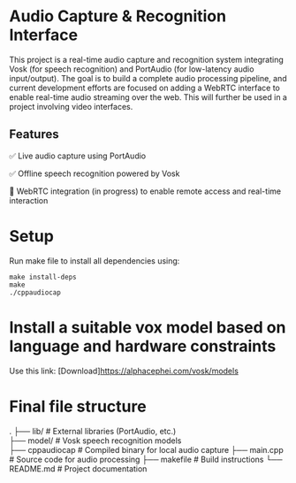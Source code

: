 # Audio Capture & Recognition Interface
This project is a real-time audio capture and recognition system integrating Vosk (for speech recognition) and PortAudio (for low-latency audio input/output). The goal is to build a complete audio processing pipeline, and current development efforts are focused on adding a WebRTC interface to enable real-time audio streaming over the web.
This will further be used in a project involving video interfaces.

## Features
✅ Live audio capture using PortAudio

✅ Offline speech recognition powered by Vosk

🔄 WebRTC integration (in progress) to enable remote access and real-time interaction

# Setup
Run make file to install all dependencies using:
```
make install-deps
make
./cppaudiocap
```

# Install a suitable vox model based on language and hardware constraints
Use this link: [Download]https://alphacephei.com/vosk/models


# Final file structure

.
├── lib/                     # External libraries (PortAudio, etc.)<br>
├── model/                 # Vosk speech recognition models<br>
├── cppaudiocap             # Compiled binary for local audio capture
├── main.cpp          # Source code for audio processing
├── makefile                # Build instructions
└── README.md               # Project documentation


